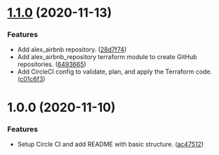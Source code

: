 # [1.1.0](https://github.com/alex-airbnb/.github/compare/v1.0.0...v1.1.0) (2020-11-13)


### Features

* Add alex_airbnb repository. ([28d7f74](https://github.com/alex-airbnb/.github/commit/28d7f74da04b0ec8781eacb90faca38e43e7bb37))
* Add alex_airbnb_repository terraform module to create GitHub repositories. ([6493665](https://github.com/alex-airbnb/.github/commit/64936650bb85b7c1d3e7ce846a9d56af9fb04bd5))
* Add CircleCI config to validate, plan, and apply the Terraform code. ([c01c6f3](https://github.com/alex-airbnb/.github/commit/c01c6f34679fa5edf281665c827c63b307f9c930))

# 1.0.0 (2020-11-10)


### Features

* Setup Circle CI and add README with basic structure. ([ac47512](https://github.com/alex-airbnb/.github/commit/ac47512389759dddfdcc81918de280ae837198a8))
